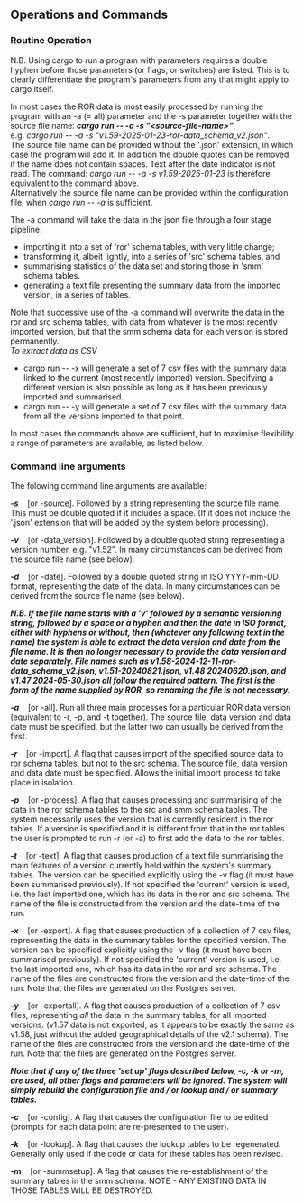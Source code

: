 <h2>Operations and Commands</h2>

<h3>Routine Operation</h3>

N.B. Using cargo to run a program with parameters requires a double hyphen before those parameters (or flags, or switches) are listed. This is to clearly differentiate the program's parameters from any that might apply to cargo itself.

In most cases the ROR data is most easily processed by running the program with an -a (= all) parameter and the -s parameter together with the source file name: <b><i>cargo run -- -a -s "&lt;source-file-name&gt;"</i></b>, <br/>
e.g. <i>cargo run -- -a -s "v1.59-2025-01-23-ror-data_schema_v2.json"</i>. <br/>
The source file name can be provided without the '.json' extension, in which case the program will add it. In addition the double quotes can be removed if the name does not contain spaces. Text after the date indicator is not read. The command:
<i>cargo run -- -a -s v1.59-2025-01-23</i> is therefore equivalent to the command above.<br/>
Alternatively the source file name can be provided within the configuration file, when <i>cargo run -- -a </i> is sufficient.

The -a command will take the data in the json file through a four stage pipeline: 
<ul>
<li>importing it into a set of 'ror' schema tables, with very little change;</li>
<li>transforming it, albeit lightly, into a series of 'src' schema tables, and </li>
<li>summarising statistics of the data set and storing those in 'smm' schema tables.</li>
<li>generating a text file presenting the summary data from the imported version, in a series of tables.</li>
</ul>
Note that successive use of the -a command will overwrite the data in the ror and src schema tables, with data from whatever is the most recently imported version, but that the smm schema data for each version is stored permanently.<br/>
<i>To extract data as CSV</i>
<ul>
<li>cargo run -- -x</i> will generate a set of 7 csv files with the summary data linked to the current (most recently imported) version. Specifying a different version is also possible as long as it has been previously imported and summarised.</li>
<li>cargo run -- -y</i> will generate a set of 7 csv files with the summary data from all the versions imported to that point.</li>
</ul>
In most cases the commands above are sufficient, but to maximise flexibility a range of parameters are available, as listed below.

<h3>Command line arguments</h3>

The folowing command line arguments are available:

<i><b>-s</b></i>&nbsp;&nbsp;&nbsp;&nbsp;[or -source]. Followed by a string representing the source file name. This must be double quoted if it includes a space. (If it does not include the '.json' extension that will be added by the system before processing). 

<i><b>-v</b></i>&nbsp;&nbsp;&nbsp;&nbsp;[or -data_version]. Followed by a double quoted string representing a version number, e.g. "v1.52". In many circumstances can be derived from the source file name (see below).

<i><b>-d</b></i>&nbsp;&nbsp;&nbsp;&nbsp;[or -date]. Followed by a double quoted string in ISO YYYY-mm-DD format, representing the date of the data. In many circumstances can be derived from the source file name (see below).

<i><b>N.B. If the file name starts with a 'v' followed by a semantic versioning string, followed by a space or a hyphen and then the date in ISO format, either with hyphens or without, then (whatever any following text in the name) the system is able to extract the data version and date from the file name. It is then no longer necessary to provide the data version and date separately. File names such as v1.58-2024-12-11-ror-data_schema_v2.json, v1.51-20240821.json, v1.48 20240620.json, and v1.47 2024-05-30.json all follow the required pattern. The first is the form of the name supplied by ROR, so renaming the file is not necessary.</b></i>

<i><b>-a</b></i>&nbsp;&nbsp;&nbsp;&nbsp;[or -all]. Run all three main processes for a particular ROR data version (equivalent to -r, -p, and -t together). The source file, data version and data date must be specified, but the latter two can usually be derived from the first.

<i><b>-r</b></i>&nbsp;&nbsp;&nbsp;&nbsp;[or -import]. A flag that causes import of the specified source data to ror schema tables, but not to the src schema. The source file, data version and data date must be specified. Allows the initial import process to take place in isolation. 

<i><b>-p</b></i>&nbsp;&nbsp;&nbsp;&nbsp;[or -process]. A flag that causes processing and summarising of the data in the ror schema tables to the src and smm schema tables. The system necessarily uses the version that is currently resident in the ror tables.  If a version is specified and it is different from that in the ror tables the user is prompted to run -r (or -a) to first add the data to the ror tables.

<i><b>-t</b></i>&nbsp;&nbsp;&nbsp;&nbsp;[or -text]. A flag that causes production of a text file summarising the main features of a version currently held within the system's summary tables. The version can be specified explicitly using the -v flag (it must have been summarised previously). If not specified the 'current' version is used, i.e. the last imported one, which has its data in the ror and src schema. The name of the file is constructed from the version and the date-time of the run. 

<i><b>-x</b></i>&nbsp;&nbsp;&nbsp;&nbsp;[or -export]. A flag that causes production of a collection of 7 csv files, representing the data in the summary tables for the specified version. The version can be specified explicitly using the -v flag (it must have been summarised previously). If not specified the 'current' version is used, i.e. the last imported one, which has its data in the ror and src schema. The name of the files are constructed from the version and the date-time of the run. Note that the files are generated on the Postgres server. 

<i><b>-y</b></i>&nbsp;&nbsp;&nbsp;&nbsp;[or -exportall]. A flag that causes production of a collection of 7 csv files, representing <i>all</i> the data in the summary tables, for all imported versions. (v1.57 data is not exported, as it appears to be exactly the same as v1.58, just without the added geographical details of the v2.1 schema). The name of the files are constructed from the version and the date-time of the run. Note that the files are generated on the Postgres server.

<b><i>Note that if any of the three 'set up' flags described below, -c, -k or -m, are used, all other flags and parameters will be ignored. The system will simply rebuild the configuration file and / or lookup and / or summary tables.</b></i>

<i><b>-c</b></i>&nbsp;&nbsp;&nbsp;&nbsp;[or -config]. A flag that causes the configuration file to be edited (prompts for each data point are re-presented to the user).

<i><b>-k</b></i>&nbsp;&nbsp;&nbsp;&nbsp;[or -lookup]. A flag that causes the lookup tables to be regenerated. Generally only used if the code or data for these tables has been revised. 

<i><b>-m</b></i>&nbsp;&nbsp;&nbsp;&nbsp;[or -summsetup]. A flag that causes the re-establishment of the summary tables in the smm schema. NOTE - ANY EXISTING DATA IN THOSE TABLES WILL BE DESTROYED. 
